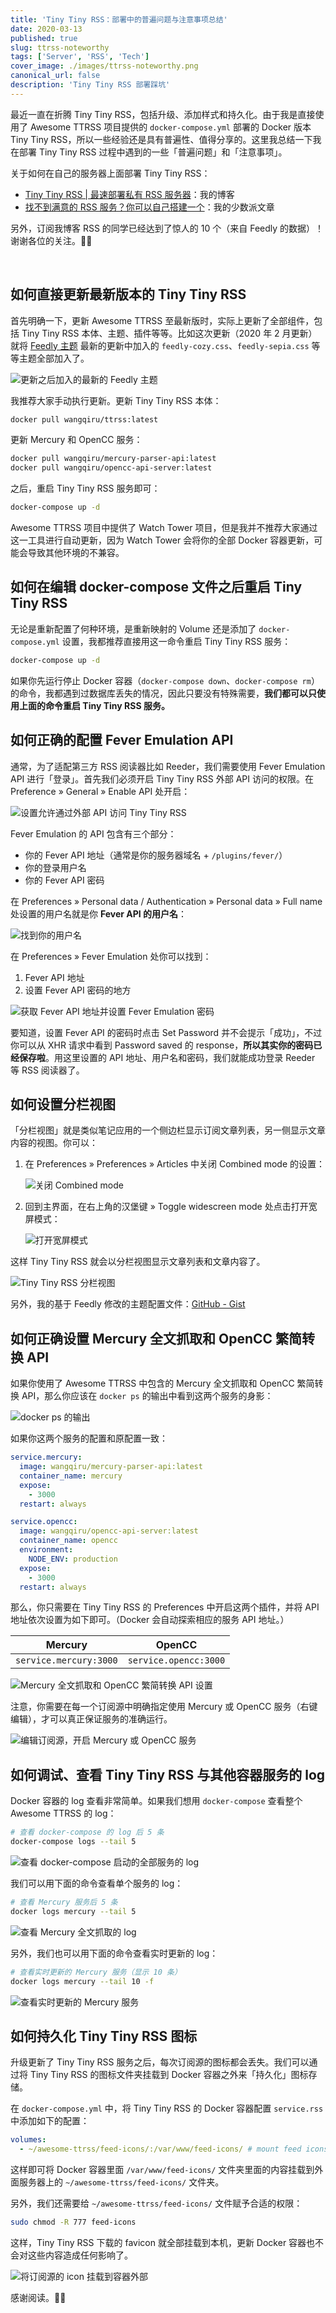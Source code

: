 ```yaml
---
title: 'Tiny Tiny RSS：部署中的普遍问题与注意事项总结'
date: 2020-03-13
published: true
slug: ttrss-noteworthy
tags: ['Server', 'RSS', 'Tech']
cover_image: ./images/ttrss-noteworthy.png
canonical_url: false
description: 'Tiny Tiny RSS 部署踩坑'
---
```


最近一直在折腾 Tiny Tiny RSS，包括升级、添加样式和持久化。由于我是直接使用了 Awesome TTRSS 项目提供的 `docker-compose.yml` 部署的 Docker 版本 Tiny Tiny RSS，所以一些经验还是具有普遍性、值得分享的。这里我总结一下我在部署 Tiny Tiny RSS 过程中遇到的一些「普遍问题」和「注意事项」。

关于如何在自己的服务器上面部署 Tiny Tiny RSS：

- [Tiny Tiny RSS | 最速部署私有 RSS 服务器](https://blog.spencerwoo.com/2019/11/tiny-tiny-rss/)：我的博客
- [找不到满意的 RSS 服务？你可以自己搭建一个](https://sspai.com/post/57498)：我的少数派文章

另外，订阅我博客 RSS 的同学已经达到了惊人的 10 个（来自 Feedly 的数据）！谢谢各位的关注。🙇‍♂️

<a href="https://blog.spencerwoo.com/posts/index.xml"><img src="https://img.shields.io/badge/subscribe%20via-RSS-ffa500?logo=rss&style=for-the-badge" alt="" style="display: inline; margin: 0 0.1rem 0 0; width: auto;"></a>
<a href="https://feedly.com/i/subscription/feed%2Fhttps%3A%2F%2Fblog.spencerwoo.com%2Fposts%2Findex.xml"><img src="https://img.shields.io/badge/dynamic/json?color=2bb24c&amp;label=subscribers&amp;query=%24.source.subscribers&amp;url=https%3A%2F%2Ffeedly.com%2Fv3%2Frecommendations%2Ffeeds%2Ffeed%252Fhttps%253A%252F%252Fblog.spencerwoo.com%252Fposts%252Findex.xml&amp;logo=feedly&style=for-the-badge" alt="" style="display: inline; margin: 0 0.1rem 0 0; width: auto;"></a>

## 如何直接更新最新版本的 Tiny Tiny RSS

首先明确一下，更新 Awesome TTRSS 至最新版时，实际上更新了全部组件，包括 Tiny Tiny RSS 本体、主题、插件等等。比如这次更新（2020 年 2 月更新）就将 [Feedly 主题](https://github.com/levito/tt-rss-feedly-theme) 最新的更新中加入的 `feedly-cozy.css`、`feedly-sepia.css` 等等主题全部加入了。

![更新之后加入的最新的 Feedly 主题](https://i.loli.net/2020/03/13/N2rpKWhFJ7RuUMa.png)

我推荐大家手动执行更新。更新 Tiny Tiny RSS 本体：

```bash
docker pull wangqiru/ttrss:latest
```

更新 Mercury 和 OpenCC 服务：

```bash
docker pull wangqiru/mercury-parser-api:latest
docker pull wangqiru/opencc-api-server:latest
```

之后，重启 Tiny Tiny RSS 服务即可：

```bash
docker-compose up -d
```

Awesome TTRSS 项目中提供了 Watch Tower 项目，但是我并不推荐大家通过这一工具进行自动更新，因为 Watch Tower 会将你的全部 Docker 容器更新，可能会导致其他环境的不兼容。

## 如何在编辑 docker-compose 文件之后重启 Tiny Tiny RSS

无论是重新配置了何种环境，是重新映射的 Volume 还是添加了 `docker-compose.yml` 设置，我都推荐直接用这一命令重启 Tiny Tiny RSS 服务：

```bash
docker-compose up -d
```

如果你先运行停止 Docker 容器（`docker-compose down`、`docker-compose rm`）的命令，我都遇到过数据库丢失的情况，因此只要没有特殊需要，**我们都可以只使用上面的命令重启 Tiny Tiny RSS 服务。**

## 如何正确的配置 Fever Emulation API

通常，为了适配第三方 RSS 阅读器比如 Reeder，我们需要使用 Fever Emulation API 进行「登录」。首先我们必须开启 Tiny Tiny RSS 外部 API 访问的权限。在 Preference » General » Enable API 处开启：

![设置允许通过外部 API 访问 Tiny Tiny RSS](https://i.loli.net/2020/03/13/XjfVUsYgFc89eAN.png)

Fever Emulation 的 API 包含有三个部分：

- 你的 Fever API 地址（通常是你的服务器域名 + `/plugins/fever/`）
- 你的登录用户名
- 你的 Fever API 密码

在 Preferences » Personal data / Authentication » Personal data » Full name 处设置的用户名就是你 **Fever API 的用户名**：

![找到你的用户名](https://i.loli.net/2020/03/13/VMza6fixXUPs3g2.png)

在 Preferences » Fever Emulation 处你可以找到：

1. Fever API 地址
2. 设置 Fever API 密码的地方

![获取 Fever API 地址并设置 Fever Emulation 密码](https://i.loli.net/2020/03/13/NXdxu4rbYR3vklc.png)

要知道，设置 Fever API 的密码时点击 Set Password 并不会提示「成功」，不过你可以从 XHR 请求中看到 Password saved 的 response，**所以其实你的密码已经保存啦**。用这里设置的 API 地址、用户名和密码，我们就能成功登录 Reeder 等 RSS 阅读器了。

## 如何设置分栏视图

「分栏视图」就是类似笔记应用的一个侧边栏显示订阅文章列表，另一侧显示文章内容的视图。你可以：

1. 在 Preferences » Preferences » Articles 中关闭 Combined mode 的设置：

   ![关闭 Combined mode](https://i.loli.net/2020/03/13/5onYuC3lBRbja4y.png)

2. 回到主界面，在右上角的汉堡键 » Toggle widescreen mode 处点击打开宽屏模式：

   ![打开宽屏模式](https://i.loli.net/2020/03/13/pTdZRzKOHmMjoru.png)

这样 Tiny Tiny RSS 就会以分栏视图显示文章列表和文章内容了。

![Tiny Tiny RSS 分栏视图](https://i.loli.net/2020/03/13/2wLi7d1hn5SjRtE.png)

另外，我的基于 Feedly 修改的主题配置文件：[GitHub - Gist](https://gist.github.com/spencerwooo/7a373a3c921a50953ec12f329452ee27)

## 如何正确设置 Mercury 全文抓取和 OpenCC 繁简转换 API

如果你使用了 Awesome TTRSS 中包含的 Mercury 全文抓取和 OpenCC 繁简转换 API，那么你应该在 `docker ps` 的输出中看到这两个服务的身影：

![docker ps 的输出](https://i.loli.net/2020/03/13/1gqOBVUvX5h7M63.png)

如果你这两个服务的配置和原配置一致：

```yaml
service.mercury:
  image: wangqiru/mercury-parser-api:latest
  container_name: mercury
  expose:
    - 3000
  restart: always

service.opencc:
  image: wangqiru/opencc-api-server:latest
  container_name: opencc
  environment:
    NODE_ENV: production
  expose:
    - 3000
  restart: always
```

那么，你只需要在 Tiny Tiny RSS 的 Preferences 中开启这两个插件，并将 API 地址依次设置为如下即可。（Docker 会自动探索相应的服务 API 地址。）

|        Mercury         |        OpenCC         |
| :--------------------: | :-------------------: |
| `service.mercury:3000` | `service.opencc:3000` |

![Mercury 全文抓取和 OpenCC 繁简转换 API 设置](https://i.loli.net/2020/03/13/Svf5Kc6wHu8kPLz.png)

注意，你需要在每一个订阅源中明确指定使用 Mercury 或 OpenCC 服务（右键编辑），才可以真正保证服务的准确运行。

![编辑订阅源，开启 Mercury 或 OpenCC 服务](https://i.loli.net/2020/03/13/8Y6uIm3Wi1flDqJ.png)

## 如何调试、查看 Tiny Tiny RSS 与其他容器服务的 log

Docker 容器的 log 查看非常简单。如果我们想用 `docker-compose` 查看整个 Awesome TTRSS 的 log：

```bash
# 查看 docker-compose 的 log 后 5 条
docker-compose logs --tail 5
```

![查看 docker-compose 启动的全部服务的 log](https://i.loli.net/2020/03/13/yQkgol9RceNnJXA.png)

我们可以用下面的命令查看单个服务的 log：

```bash
# 查看 Mercury 服务后 5 条
docker logs mercury --tail 5
```

![查看 Mercury 全文抓取的 log](https://i.loli.net/2020/03/13/czJECQs8nrIU5qm.png)

另外，我们也可以用下面的命令查看实时更新的 log：

```bash
# 查看实时更新的 Mercury 服务（显示 10 条）
docker logs mercury --tail 10 -f
```

![查看实时更新的 Mercury 服务](https://i.loli.net/2020/03/13/yiaoMZ8QnI91hzc.png)

## 如何持久化 Tiny Tiny RSS 图标

升级更新了 Tiny Tiny RSS 服务之后，每次订阅源的图标都会丢失。我们可以通过将 Tiny Tiny RSS 的图标文件夹挂载到 Docker 容器之外来「持久化」图标存储。

在 `docker-compose.yml` 中，将 Tiny Tiny RSS 的 Docker 容器配置 `service.rss` 中添加如下的配置：

```yaml
volumes:
  - ~/awesome-ttrss/feed-icons/:/var/www/feed-icons/ # mount feed icons to local machine
```

这样即可将 Docker 容器里面 `/var/www/feed-icons/` 文件夹里面的内容挂载到外面服务器上的 `~/awesome-ttrss/feed-icons/` 文件夹。

另外，我们还需要给 `~/awesome-ttrss/feed-icons/` 文件赋予合适的权限：

```bash
sudo chmod -R 777 feed-icons
```

这样，Tiny Tiny RSS 下载的 favicon 就全部挂载到本机，更新 Docker 容器也不会对这些内容造成任何影响了。

![将订阅源的 icon 挂载到容器外部](https://i.loli.net/2020/03/13/tkAfWmMXYLITcS9.png)

感谢阅读。🙇‍♂️
